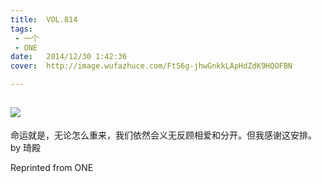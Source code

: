 ```yaml
---
title:	VOL.814
tags:
 - 一个
 - ONE
date:	2014/12/30 1:42:36
cover:	http://image.wufazhuce.com/FtS6g-jhwGnkkLApHdZdK9HQOFBN

---
```

![](http://image.wufazhuce.com/FtS6g-jhwGnkkLApHdZdK9HQOFBN)
---

命运就是，无论怎么重来，我们依然会义无反顾相爱和分开。但我感谢这安排。by 琦殿
 
Reprinted from ONE

